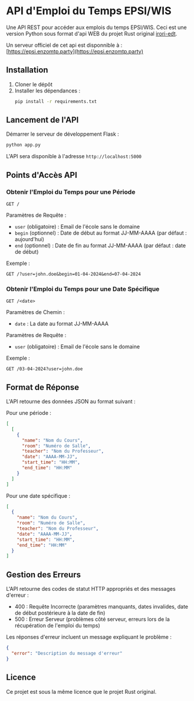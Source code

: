 # API d'Emploi du Temps EPSI/WIS

Une API REST pour accéder aux emplois du temps EPSI/WIS. Ceci est une version Python sous format d'api WEB du projet Rust original [irori-edt](https://gitlab.com/louisducruet/irori-edt).

Un serveur officiel de cet api est disponnible à : [https://epsi.enzomtp.party](https://epsi.enzomtp.party)

## Installation

1. Cloner le dépôt
2. Installer les dépendances :
   ```bash
   pip install -r requirements.txt
   ```

## Lancement de l'API

Démarrer le serveur de développement Flask :
```bash
python app.py
```

L'API sera disponible à l'adresse `http://localhost:5000`

## Points d'Accès API

### Obtenir l'Emploi du Temps pour une Période

```
GET /
```

Paramètres de Requête :
- `user` (obligatoire) : Email de l'école sans le domaine
- `begin` (optionnel) : Date de début au format JJ-MM-AAAA (par défaut : aujourd'hui)
- `end` (optionnel) : Date de fin au format JJ-MM-AAAA (par défaut : date de début)

Exemple :
```
GET /?user=john.doe&begin=01-04-2024&end=07-04-2024
```

### Obtenir l'Emploi du Temps pour une Date Spécifique

```
GET /<date>
```

Paramètres de Chemin :
- `date` : La date au format JJ-MM-AAAA

Paramètres de Requête :
- `user` (obligatoire) : Email de l'école sans le domaine

Exemple :
```
GET /03-04-2024?user=john.doe
```

## Format de Réponse

L'API retourne des données JSON au format suivant :

Pour une période :
```json
[
  [
    {
      "name": "Nom du Cours",
      "room": "Numéro de Salle",
      "teacher": "Nom du Professeur",
      "date": "AAAA-MM-JJ",
      "start_time": "HH:MM",
      "end_time": "HH:MM"
    }
  ]
]
```

Pour une date spécifique :
```json
[
  {
    "name": "Nom du Cours",
    "room": "Numéro de Salle",
    "teacher": "Nom du Professeur",
    "date": "AAAA-MM-JJ",
    "start_time": "HH:MM",
    "end_time": "HH:MM"
  }
]
```

## Gestion des Erreurs

L'API retourne des codes de statut HTTP appropriés et des messages d'erreur :

- 400 : Requête Incorrecte (paramètres manquants, dates invalides, date de début postérieure à la date de fin)
- 500 : Erreur Serveur (problèmes côté serveur, erreurs lors de la récupération de l'emploi du temps)

Les réponses d'erreur incluent un message expliquant le problème :
```json
{
  "error": "Description du message d'erreur"
}
```

## Licence

Ce projet est sous la même licence que le projet Rust original. 